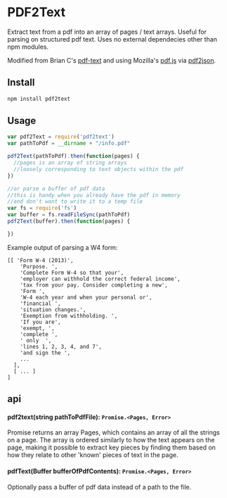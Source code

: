 # PDF2Text

Extract text from a pdf into an array of pages / text arrays.  Useful for parsing on structured pdf text. Uses no external dependecies other than npm modules.

Modified from Brian C's [pdf-text](https://github.com/brianc/node-pdf-text) and using Mozilla's [pdf.js](http://mozilla.github.io/pdf.js/) via [pdf2json](https://github.com/modesty/pdf2json).

## Install

```sh
npm install pdf2text
```

## Usage

```js
var pdf2Text = require('pdf2text')
var pathToPdf = __dirname + "/info.pdf"

pdf2Text(pathToPdf).then(function(pages) {
  //pages is an array of string arrays 
  //loosely corresponding to text objects within the pdf
})

//or parse a buffer of pdf data
//this is handy when you already have the pdf in memory
//and don't want to write it to a temp file
var fs = require('fs')
var buffer = fs.readFileSync(pathToPdf)
pdf2Text(buffer).then(function(pages) {

})
```

Example output of parsing a W4 form:
```
[[ 'Form W-4 (2013)',
    'Purpose. ',
    'Complete Form W-4 so that your',
    'employer can withhold the correct federal income',
    'tax from your pay. Consider completing a new',
    'Form ',
    'W-4 each year and when your personal or',
    'financial ',
    'situation changes.',
    'Exemption from withholding. ',
    'If you are',
    'exempt, ',
    'complete ',
    ' only  ',
    'lines 1, 2, 3, 4, and 7',
    'and sign the ',
    ...
  ],
  [ ... ]
]
```

## api

#### pdf2text(string pathToPdfFile): `Promise.<Pages, Error>`

Promise returns an array Pages, which contains an array of all the strings on a page.  The array is ordered similarly to how the text appears on the page, making it possible to extract key pieces by finding them based on how they relate to other 'known' pieces of text in the page.

#### pdfText(Buffer bufferOfPdfContents): `Promise.<Pages, Error>`

Optionally pass a buffer of pdf data instead of a path to the file.

